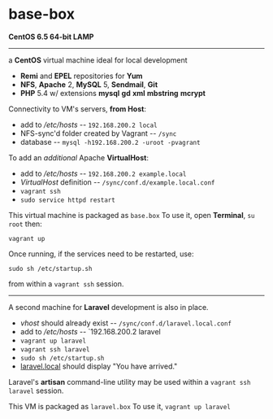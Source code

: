 base-box
====

**CentOS 6.5 64-bit LAMP**

----

a **CentOS** virtual machine ideal for local development

* **Remi** and **EPEL** repositories for **Yum**
* **NFS**, **Apache** 2, **MySQL** 5, **Sendmail**, **Git**
* **PHP** 5.4 w/ extensions **mysql** **gd** **xml** **mbstring** **mcrypt**

Connectivity to VM's servers, **from Host**:

* add to */etc/hosts* -- `192.168.200.2 local`
* NFS-sync'd folder created by Vagrant -- `/sync`
* database -- `mysql -h192.168.200.2 -uroot -pvagrant`

To add an *additional* Apache **VirtualHost**:

* add to */etc/hosts* -- `192.168.200.2 example.local`
* *VirtualHost* definition -- `/sync/conf.d/example.local.conf`
* `vagrant ssh`
* `sudo service httpd restart`

This virtual machine is packaged as `base.box`
To use it, open **Terminal**, `su root` then:

`vagrant up`

Once running, if the services need to be restarted, use:

`sudo sh /etc/startup.sh`

from within a `vagrant ssh` session.

----

A second machine for **Laravel** development is also in place.

* *vhost* should already exist  -- `/sync/conf.d/laravel.local.conf`
* add to */etc/hosts* -- `192.168.200.2 laravel
* `vagrant up laravel`
* `vagrant ssh laravel`
* `sudo sh /etc/startup.sh`
* [laravel.local](http://laravel.local) should display "You have arrived."

Laravel's **artisan** command-line utility may be used within a `vagrant ssh laravel` session.

This VM is packaged as `laravel.box`
To use it, `vagrant up laravel`

